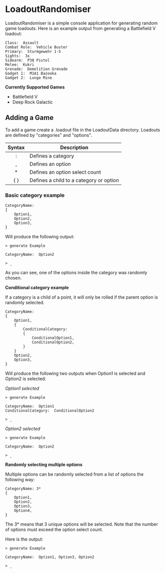 # LoadoutRandomiser

LoadoutRandomiser is a simple console application for generating random game loadouts. Here is an example output from generating a Battlefield V loadout:
```
Class:  Assault             
Combat Role:  Vehicle Buster
Primary:  Sturmgewehr 1-5   
Sights:  3x                 
Sidearm:  P38 Pistol        
Melee:  Kukri               
Grenade:  Demolition Grenade
Gadget 1:  M1A1 Bazooka     
Gadget 2:  Lunge Mine       
```

**Currently Supported Games**

- Battlefield V
- Deep Rock Galactic

## Adding a Game

To add a game create a .loadout file in the LoadoutData directory. Loadouts are defined by "categories" and "options". 

| Syntax      | Description |
| :----: | ----------- |
| :           | Defines a category       |
| ,           | Defines an option        |
| *           | Defines an option select count        |
| { }           | Defines a child to a category or option        |

### Basic category example

```
CategoryName:
{
    Option1,
    Option2,
    Option3,
}
```
Will produce the following output:

```
> generate Example    
                      
CategoryName:  Option2

> _
```
As you can see, one of the options inside the category was randomly chosen.

**Conditional category example**

If a category is a child of a point, it will only be rolled if the parent option is randomly selected. 
```
CategoryName:
{
    Option1,
    {
        ConditionalCategory:
        {
            ConditionalOption1,
            ConditionalOption2,
        }
    }
    Option2,
    Option3,
}
```
Will produce the following two outputs when Option1 is selected and Option2 is selected:

*Option1 selected*
```
> generate Example    
                      
CategoryName:  Option1
ConditionalCategory:  ConditionalOption2

> _
```
*Option2 selected*
```
> generate Example    
                      
CategoryName:  Option2

> _
```
**Randomly selecting multiple options**

Multiple options can be randomly selected from a list of options the following way:
```
CategoryName: 3*
{
    Option1,
    Option2,
    Option3,
    Option4,
}
```
The 3* means that 3 unique options will be selected. Note that the number of options must exceed the option select count.

Here is the output:
```
> generate Example    
                      
CategoryName:  Option1, Option3, Option2

> _
```